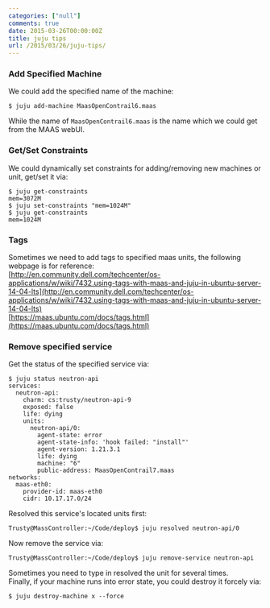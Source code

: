 ```yaml
---
categories: ["null"]
comments: true
date: 2015-03-26T00:00:00Z
title: juju tips
url: /2015/03/26/juju-tips/
---
```


### Add Specified Machine
We could add the specified name of the machine:    

```
$ juju add-machine MaasOpenContrail6.maas

```
While the name of `MaasOpenContrail6.maas` is the  name which we could get from the MAAS webUI.    
### Get/Set Constraints
We could dynamically set constraints for adding/removing new machines or unit, get/set it via:    

```
$ juju get-constraints
mem=3072M
$ juju set-constraints "mem=1024M"
$ juju get-constraints
mem=1024M

```
### Tags
Sometimes we need to add tags to specified maas units, the following webpage is for reference:     
[http://en.community.dell.com/techcenter/os-applications/w/wiki/7432.using-tags-with-maas-and-juju-in-ubuntu-server-14-04-lts](http://en.community.dell.com/techcenter/os-applications/w/wiki/7432.using-tags-with-maas-and-juju-in-ubuntu-server-14-04-lts)    
[https://maas.ubuntu.com/docs/tags.html](https://maas.ubuntu.com/docs/tags.html)    

### Remove specified service
Get the status of the specified service via:    

```
$ juju status neutron-api
services:
  neutron-api:
    charm: cs:trusty/neutron-api-9
    exposed: false
    life: dying
    units:
      neutron-api/0:
        agent-state: error
        agent-state-info: 'hook failed: "install"'
        agent-version: 1.21.3.1
        life: dying
        machine: "6"
        public-address: MaasOpenContrail7.maas
networks:
  maas-eth0:
    provider-id: maas-eth0
    cidr: 10.17.17.0/24

```
Resolved this service's located units first:    

```
Trusty@MassController:~/Code/deploy$ juju resolved neutron-api/0

```
Now remove the service via:    

```
Trusty@MassController:~/Code/deploy$ juju remove-service neutron-api

```
Sometimes you need to type in resolved the unit for several times.    
Finally, if your machine runs into error state, you could destroy it forcely via:    

```
$ juju destroy-machine x --force

```
